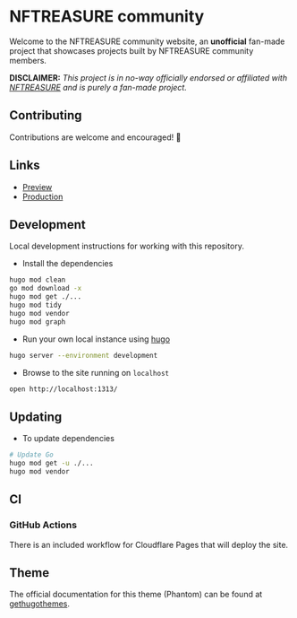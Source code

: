 # NFTREASURE community

Welcome to the NFTREASURE community website, an **unofficial** fan-made project that showcases projects built by NFTREASURE community members.

**DISCLAIMER:** _This project is in no-way officially endorsed or affiliated with [NFTREASURE](https://nftreasure.com/) and is purely a fan-made project._

## Contributing

Contributions are welcome and encouraged! 🥳

## Links

- [Preview](https://preview.nftreasure.community)
- [Production](https://nftreasure.community)

## Development

Local development instructions for working with this repository.

- Install the dependencies

```bash
hugo mod clean
go mod download -x
hugo mod get ./...
hugo mod tidy
hugo mod vendor
hugo mod graph
```

- Run your own local instance using [hugo](https://gohugo.io)

```bash
hugo server --environment development
```

- Browse to the site running on `localhost`

```bash
open http://localhost:1313/
```

## Updating

- To update dependencies

```bash
# Update Go
hugo mod get -u ./...
hugo mod vendor
```

## CI

### GitHub Actions

There is an included workflow for Cloudflare Pages that will deploy the site.

## Theme

The official documentation for this theme (Phantom) can be found at [gethugothemes](https://docs.gethugothemes.com/phantom).
